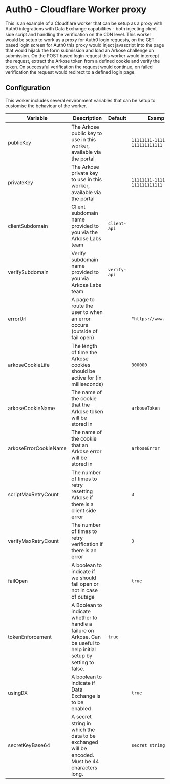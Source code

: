 # Auth0 - Cloudflare Worker proxy

This is an example of a Cloudflare worker that can be setup as a proxy with Auth0 integrations with Data Exchange capabilities - both injecting client side script and handling the verification on the CDN level. This worker would be setup to work as a proxy for Auth0 login requests, on the GET based login screen for Auth0 this proxy would inject javascript into the page that would hijack the form submission and load an Arkose challenge on submission. On the POST based login request this worker would intercept the request, extract the Arkose token from a defined cookie and verify the token. On successful verification the request would continue, on failed verification the request would redirect to a defined login page.

## Configuration
This worker includes several environment variables that can be setup to customise the behaviour of the worker.

| Variable              | Description                                                                          | Default        | Example Format                              |
| --------------------- | ------------------------------------------------------------------------------------ | -------------- | ------------------------------------------- |
| publicKey             | The Arkose public key to use in this worker, available via the portal                |                | `11111111-1111-1111-1111-111111111111`      |
| privateKey            | The Arkose private key to use in this worker, available via the portal               |                | `11111111-1111-1111-1111-111111111111`      |
| clientSubdomain       | Client subdomain name provided to you via the Arkose Labs team                       | `client-api`   |                                             |
| verifySubdomain       | Verify subdomain name provided to you via Arkose Labs team                           | `verify-api`   |                                             |
| errorUrl              | A page to route the user to when an error occurs (outside of fail open)              |                | `"https://www.arkoselabs.com"`              |
| arkoseCookieLife      | The length of time the Arkose cookies should be active for (in milliseconds)         |                | `300000`                                    |
| arkoseCookieName      | The name of the cookie that the Arkose token will be stored in                       |                | `arkoseToken`                               |
| arkoseErrorCookieName | The name of the cookie that an Arkose error will be stored in                        |                | `arkoseError`                               |
| scriptMaxRetryCount   | The number of times to retry resetting Arkose if there is a client side error        |                | `3`                                         |
| verifyMaxRetryCount   | The number of times to retry verification if there is an error                       |                | `3`                                         |
| failOpen              | A boolean to indicate if we should fail open or not in case of outage                |                | `true`                                      |
| tokenEnforcement      | A Boolean to indicate whether to handle a failure on Arkose. Can be useful to help initial setup by setting to false.        | `true`                                 |
| usingDX               | A boolean to indicate if Data Exchange is to be enabled                              |                | `true`                                      |  
| secretKeyBase64       | A secret string in which the data to be exchanged will be encoded. Must be 44 characters long.                    |                | `secret string`                            |